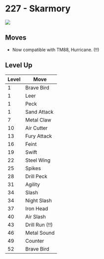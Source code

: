 # 227 - Skarmory
![][227]

## Moves

 - Now compatible with TM88, Hurricane. (!!)

## Level Up

Level | Move
---   | ---
  1   | Brave Bird
  1   | Leer
  1   | Peck
  1   | Sand Attack
  7   | Metal Claw
 10   | Air Cutter
 13   | Fury Attack
 16   | Feint
 19   | Swift
 22   | Steel Wing
 25   | Spikes
 28   | Drill Peck
 31   | Agility
 34   | Slash
 34   | Night Slash
 37   | Iron Head
 40   | Air Slash
 43   | Drill Run (!!)
 46   | Metal Sound
 49   | Counter
 52   | Brave Bird



[227]: /img/pokemon/227.png
